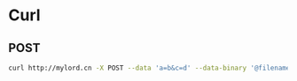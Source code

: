 # Curl


## POST

```bash
curl http://mylord.cn -X POST --data 'a=b&c=d' --data-binary '@filename'
```

